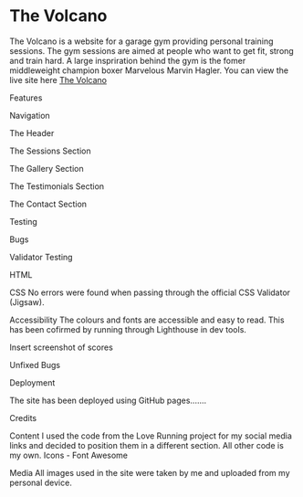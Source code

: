 # The Volcano 

The Volcano is a website for a garage gym providing personal training sessions. The gym sessions are aimed at people who want to get fit, strong and train hard. A large inspriration behind the gym is the fomer middleweight champion boxer Marvelous Marvin Hagler. You can view the live site here [The Volcano](https://gingehagler.github.io/The-Volcano/)



Features

Navigation

The Header

The Sessions Section

The Gallery Section

The Testimonials Section

The Contact Section

Testing

Bugs

Validator Testing

HTML

CSS
No errors were found when passing through the official CSS Validator (Jigsaw). 

Accessibility 
The colours and fonts are accessible and easy to read. This has been cofirmed by running through Lighthouse in dev tools. 

Insert screenshot of scores 



Unfixed Bugs

Deployment

The site has been deployed using GitHub pages.......
    

Credits

Content
    I used the code from the Love Running project for my social media links and decided to position them in a different section. All other code is my own. 
    Icons - Font Awesome

Media 
    All images used in the site were taken by me and uploaded from my personal device. 





